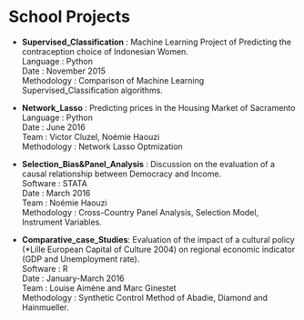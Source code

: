 # School Projects

- **Supervised_Classification** : Machine Learning Project of Predicting the contraception choice of Indonesian Women.    
Language : Python   
Date : November 2015   
Methodology : Comparison of Machine Learning Supervised_Classification algorithms.

- **Network_Lasso** : Predicting prices in the Housing Market of Sacramento     
Language : Python   
Date : June 2016   
Team : Victor Cluzel, Noémie Haouzi   
Methodology : Network Lasso Optmization   

- **Selection_Bias&Panel_Analysis** : Discussion on the evaluation of a causal relationship between Democracy and Income.    
Software : STATA   
Date : March 2016    
Team : Noémie Haouzi    
Methodology : Cross-Country Panel Analysis, Selection Model, Instrument Variables.    

- **Comparative_case_Studies**: Evaluation of the impact of a cultural policy (*Lille European Capital of Culture 2004) 
on regional economic indicator (GDP and Unemployment rate).    
Software : R     
Date : January-March 2016     
Team : Louise Aimène and Marc Ginestet    
Methodology : Synthetic Control Method of Abadie, Diamond and Hainmueller.    